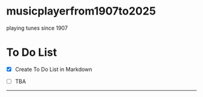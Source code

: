 # musicplayerfrom1907to2025
playing tunes since 1907

# To Do List
- [x] Create To Do List in Markdown
- [ ] TBA


---